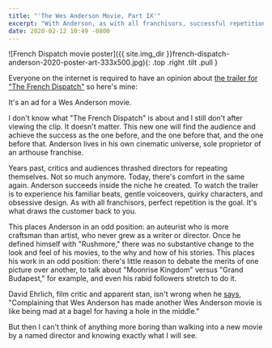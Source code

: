```yaml
---
title: "'The Wes Anderson Movie, Part IX'"
excerpt: "With Anderson, as with all franchisors, successful repetition is the goal."
date: 2020-02-12 10:49 -0800
---
```

![French Dispatch movie poster]({{ site.img_dir }}french-dispatch-anderson-2020-poster-art-333x500.jpg){: .top .right .tilt .pull }

Everyone on the internet is required to have an opinion about [the trailer for "The French Dispatch"](https://www.youtube.com/watch?v=TcPk2p0Zaw4) so here's mine:

It's an ad for a Wes Anderson movie.

I don't know what "The French Dispatch" is about and I still don't after viewing the clip. It doesn't matter. This new one will find the audience and achieve the success as the one before, and the one before that, and the one before that. Anderson lives in his own cinematic universe, sole proprietor of an arthouse franchise.

Years past, critics and audiences thrashed directors for repeating themselves. Not so much anymore. Today, there's comfort in the same again. Anderson succeeds inside the niche he created. To watch the trailer is to experience his familiar beats, gentle voiceovers, quirky characters, and obsessive design. As with all franchisors, perfect repetition is the goal. It's what draws the customer back to you.

This places Anderson in an odd position: an auteurist who is more craftsman than artist, who never grew as a writer or director. Once he defined himself with "Rushmore," there was no substantive change to the look and feel of his movies, to the why and how of his stories. This places his work in an odd position: there's little reason to debate the merits of one picture over another, to talk about "Moonrise Kingdom" versus "Grand Budapest," for example, and even his rabid followers stretch to do it.

David Ehrlich, film critic and apparent stan, isn't wrong when he [says](https://twitter.com/davidehrlich/status/1227660182555123713), "Complaining that Wes Anderson has made another Wes Anderson movie is like being mad at a bagel for having a hole in the middle."

But then I can't think of anything more boring than walking into a new movie by a named director and knowing exactly what I will see.
